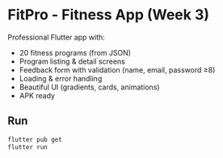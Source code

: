 # FitPro - Fitness App (Week 3)

Professional Flutter app with:

- 20 fitness programs (from JSON)
- Program listing & detail screens
- Feedback form with validation (name, email, password ≥8)
- Loading & error handling
- Beautiful UI (gradients, cards, animations)
- APK ready

## Run
```bash
flutter pub get
flutter run